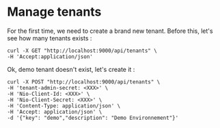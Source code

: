 # Manage tenants

For the first time, we need to create a brand new tenant.
Before this, let's see how many tenants exists :

```
curl -X GET "http://localhost:9000/api/tenants" \
-H 'Accept:application/json'
```

Ok, demo tenant doesn't exist, let's create it :

```
curl -X POST "http://localhost:9000/api/tenants" \
-H 'tenant-admin-secret: <XXX>' \
-H 'Nio-Client-Id: <XXX>' \
-H 'Nio-Client-Secret: <XXX>' \
-H 'Content-Type: application/json' \
-H 'Accept: application/json' \
-d '{"key": "demo","description": "Demo Environnement"}'
```
